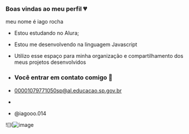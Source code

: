 ### Boas vindas ao meu perfil 💔

meu nome é iago rocha

- Estou estudando no Alura;
- Estou me desenvolvendo na linguagem Javascript
- Utilizo esse espaço para minha organização e compartilhamento dos meus projetos desenvolvidos

- ### Você entrar em contato comigo 📧

- 00001079771050sp@al.educacao.sp.gov.br
- 
- @iagooo.014


![](![image](https://github.com/iagoroch/Iagoroch1/assets/169312828/284094c9-7c63-49b8-a817-64c0272f277e)
